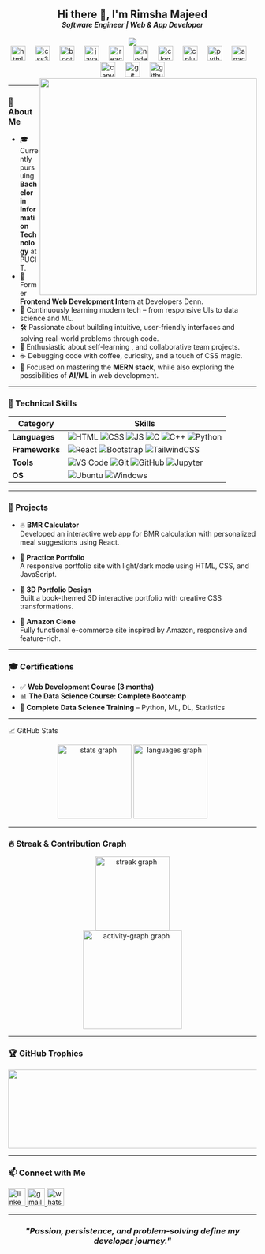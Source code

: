 <h2 align="center">Hi there 👋, I'm Rimsha Majeed <br> <span style="font-size:14px; " ><em> Software Engineer | Web & App Developer </em></span> </h2>

<div align="center">
  <img src="https://profile-counter.glitch.me/Rimsha002/count.svg?"  />
</div>

<div align="center">
  <img src="https://cdn.jsdelivr.net/gh/devicons/devicon/icons/html5/html5-original.svg" height="30" alt="html5 logo"  />
  <img width="12" />
  <img src="https://cdn.jsdelivr.net/gh/devicons/devicon/icons/css3/css3-original.svg" height="30" alt="css3 logo"  />
  <img width="12" />
  <img src="https://cdn.jsdelivr.net/gh/devicons/devicon/icons/bootstrap/bootstrap-original.svg" height="30" alt="bootstrap logo"  />
  <img width="12" />
  <img src="https://cdn.jsdelivr.net/gh/devicons/devicon/icons/javascript/javascript-original.svg" height="30" alt="javascript logo"  />
  <img width="12" />
  <img src="https://cdn.jsdelivr.net/gh/devicons/devicon/icons/react/react-original.svg" height="30" alt="react logo"  />
  <img width="12" />
  <img src="https://cdn.jsdelivr.net/gh/devicons/devicon/icons/nodejs/nodejs-original.svg" height="30" alt="nodejs logo"  />
  <img width="12" />
  <img src="https://cdn.jsdelivr.net/gh/devicons/devicon/icons/c/c-original.svg" height="30" alt="c logo"  />
  <img width="12" />
  <img src="https://cdn.jsdelivr.net/gh/devicons/devicon/icons/cplusplus/cplusplus-original.svg" height="30" alt="cplusplus logo"  />
  <img width="12" />
  <img src="https://cdn.jsdelivr.net/gh/devicons/devicon/icons/python/python-original.svg" height="30" alt="python logo"  />
  <img width="12" />
  <img src="https://cdn.jsdelivr.net/gh/devicons/devicon/icons/anaconda/anaconda-original.svg" height="30" alt="anaconda logo"  />
  <img width="12" />
  <img src="https://cdn.jsdelivr.net/gh/devicons/devicon/icons/canva/canva-original.svg" height="30" alt="canva logo"  />
  <img width="12" />
  <img src="https://cdn.jsdelivr.net/gh/devicons/devicon/icons/git/git-original.svg" height="30" alt="git logo"  />
  <img width="12" />
  <img src="https://cdn.jsdelivr.net/gh/devicons/devicon/icons/github/github-original.svg" height="30" alt="github logo"  />
</div>


<img align="right" height="440" src="https://media.giphy.com/media/dopFZQOlSQSE0ir2Dm/giphy.gif"  />

---

### 📍 About Me
- 🎓 Currently pursuing **Bachelor in Information Technology** at PUCIT.
- 💼 Former **Frontend Web Development Intern** at Developers Denn.
- 🌱 Continuously learning modern tech – from responsive UIs to data science and ML.
- 🛠️ Passionate about building intuitive, user-friendly interfaces and solving real-world problems through code.
- 🧠 Enthusiastic about self-learning , and collaborative team projects.
- ☕ Debugging code with coffee, curiosity, and a touch of CSS magic.
- 🎯 Focused on mastering the **MERN stack**, while also exploring the possibilities of **AI/ML** in web development.

---
### 🚀 Technical Skills
| Category        | Skills                                                                                          |
|----------------|--------------------------------------------------------------------------------------------------|
| **Languages**  | ![HTML](https://img.shields.io/badge/HTML-F06529?style=for-the-badge&logo=html5&logoColor=white) ![CSS](https://img.shields.io/badge/CSS-2965f1?style=for-the-badge&logo=css3&logoColor=white) ![JS](https://img.shields.io/badge/JavaScript-F7DF1E?style=for-the-badge&logo=javascript&logoColor=black) ![C](https://img.shields.io/badge/C-00599C?style=for-the-badge&logo=c&logoColor=white) ![C++](https://img.shields.io/badge/C++-004482?style=for-the-badge&logo=c%2B%2B&logoColor=white) ![Python](https://img.shields.io/badge/Python-3776AB?style=for-the-badge&logo=python&logoColor=white) |
| **Frameworks** | ![React](https://img.shields.io/badge/React-20232A?style=for-the-badge&logo=react&logoColor=61DAFB) ![Bootstrap](https://img.shields.io/badge/Bootstrap-563d7c?style=for-the-badge&logo=bootstrap&logoColor=white) ![TailwindCSS](https://img.shields.io/badge/Tailwind-38B2AC?style=for-the-badge&logo=tailwind-css&logoColor=white) |
| **Tools**      | ![VS Code](https://img.shields.io/badge/VSCode-007ACC?style=for-the-badge&logo=visual-studio-code&logoColor=white) ![Git](https://img.shields.io/badge/Git-F05032?style=for-the-badge&logo=git&logoColor=white) ![GitHub](https://img.shields.io/badge/GitHub-181717?style=for-the-badge&logo=github&logoColor=white) ![Jupyter](https://img.shields.io/badge/Jupyter-F37626?style=for-the-badge&logo=jupyter&logoColor=white) |
| **OS**         | ![Ubuntu](https://img.shields.io/badge/Ubuntu-E95420?style=for-the-badge&logo=ubuntu&logoColor=white) ![Windows](https://img.shields.io/badge/Windows-0078D6?style=for-the-badge&logo=windows&logoColor=white) |

---
### 📂 Projects
- 🔥 **BMR Calculator**  
  Developed an interactive web app for BMR calculation with personalized meal suggestions using React.

- 💼 **Practice Portfolio**  
  A responsive portfolio site with light/dark mode using HTML, CSS, and JavaScript.

- 📘 **3D Portfolio Design**  
  Built a book-themed 3D interactive portfolio with creative CSS transformations.

- 🛒 **Amazon Clone**  
  Fully functional e-commerce site inspired by Amazon, responsive and feature-rich.
  
---

### 🎓 Certifications
- ✅ **Web Development Course (3 months)**  
- 📊 **The Data Science Course: Complete Bootcamp**   
- 🧠 **Complete Data Science Training** – Python, ML, DL, Statistics
---


📈 GitHub Stats
<div align="center">
 <img src="https://github-readme-stats.vercel.app/api?username=Rimsha002&hide_title=false&hide_rank=false&show_icons=true&include_all_commits=true&count_private=true&disable_animations=false&theme=gruvbox_light&hide_border=false&border_radius=5&locale=en&hide_border=true&order=1" height="150" alt="stats graph"  />
  <img src="https://github-readme-stats.vercel.app/api/top-langs?username=Rimsha002&locale=en&hide_title=false&layout=compact&card_width=320&langs_count=5&theme=gruvbox_light&hide_border=false&border_radius=5&hide_border=true&order=2" height="150" alt="languages graph"  />
</div>

---

### 🔥 Streak & Contribution Graph
<div align="center">
  <img src="https://streak-stats.demolab.com?user=Rimsha002&locale=en&mode=daily&theme=gruvbox_light&hide_border=false&border_radius=5&order=3" height="150" alt="streak graph"/>
  <br>
  <img src="https://github-readme-activity-graph.vercel.app/graph?username=Rimsha002&radius=16&theme=elegant&area=true&order=5&line=00FF00&area_color=d3d3d3&hide_border=true&hide_title=false" height="200" margin="4rem" alt="activity-graph graph"  />

</div>

---

### 🏆 GitHub Trophies
<div align="center">
  <img  src="https://github-profile-trophy.vercel.app/?username=Rimsha002&theme=algolia&no-frame=true&row=1&column=6" height="160" width="700" />
</p>
</div>

---

### 📫 Connect with Me
  <a href="https://linkedin.com/in/rimsha-majeed-84a087202" target="_blank">
    <img src="https://img.shields.io/static/v1?message=LinkedIn&logo=linkedin&label=&color=0000FF&logoColor=white&labelColor=&style=for-the-badge" height="35" alt="linkedin logo"  />
  </a>
  <a href="https://rimshamajeed2002@gmail.com" target="_blank">
    <img src="https://img.shields.io/static/v1?message=Gmail&logo=gmail&label=&color=D14836&logoColor=white&labelColor=&style=for-the-badge" height="35" alt="gmail logo"  />
  </a>
  <a href="https://whatsapp.com/Rimsha Majeed" target="_blank">
    <img src="https://img.shields.io/static/v1?message=Whatsapp&logo=whatsapp&label=&color=25D360&logoColor=white&labelColor=&style=for-the-badge" height="35" alt="whatsapp logo"  />
  </a>

---
<h3 align:"center">
  <div align="center"><em>
  "Passion, persistence, and problem-solving define my developer journey." </em>
  </div>
</h3>

